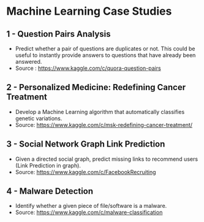# Machine Learning Case Studies

## 1 - Question Pairs Analysis
* Predict whether a pair of questions are duplicates or not. This could be useful to instantly provide answers to questions that have already been answered.
* Source : https://www.kaggle.com/c/quora-question-pairs

## 2 - Personalized Medicine: Redefining Cancer Treatment
* Develop a Machine Learning algorithm that automatically classifies genetic variations.
* Source: https://www.kaggle.com/c/msk-redefining-cancer-treatment/

## 3 - Social Network Graph Link Prediction
* Given a directed social graph, predict missing links to recommend users (Link Prediction in graph).
* Source: https://www.kaggle.com/c/FacebookRecruiting

## 4 - Malware Detection
* Identify whether a given piece of file/software is a malware.
* Source: https://www.kaggle.com/c/malware-classification
